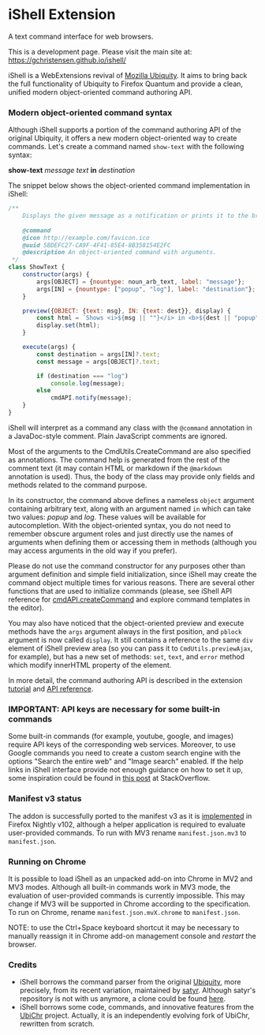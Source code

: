# iShell Extension

A text command interface for web browsers.

This is a development page. Please visit the main site at: https://gchristensen.github.io/ishell/

iShell is a WebExtensions revival of [Mozilla Ubiquity](https://wiki.mozilla.org/Labs/Ubiquity).
It aims to bring back the full functionality of Ubiquity to Firefox Quantum and provide a clean, 
unified modern object-oriented command authoring API.

### Modern object-oriented command syntax

Although iShell supports a portion of the command authoring API of the original Ubiquity, 
it offers a new modern object-oriented way to create commands. Let's create a command
named `show-text` with the following syntax:

**show-text** *message text* **in** *destination*

The snippet below shows the object-oriented command implementation in iShell: 

```js
/**
    Displays the given message as a notification or prints it to the browser log.
 
    @command
    @icon http://example.com/favicon.ico
    @uuid 5BDEFC27-CA9F-4F41-85E4-8B358154E2FC
    @description An object-oriented command with arguments.
 */
class ShowText {
    constructor(args) {
        args[OBJECT] = {nountype: noun_arb_text, label: "message"};
        args[IN] = {nountype: ["popup", "log"], label: "destination"};
    }

    preview({OBJECT: {text: msg}, IN: {text: dest}}, display) {
        const html = `Shows <i>${msg || ""}</i> in <b>${dest || "popup"}</b>`;
        display.set(html);
    }

    execute(args) {
        const destination = args[IN]?.text;
        const message = args[OBJECT]?.text;

        if (destination === "log")
            console.log(message);
        else
            cmdAPI.notify(message);
    }
}
```


iShell will interpret as a command any class with the `@command` annotation in a JavaDoc-style comment.
Plain JavaScript comments are ignored.

Most of the arguments to the CmdUtils.CreateCommand are also specified as
annotations. The command help is generated from the rest of the comment text (it
may contain HTML or markdown if the `@markdown` annotation is used). Thus, the
body of the class may provide only fields and methods related to the command
purpose.

In its constructor, the command above defines a nameless `object` argument
containing arbitrary text, along with an argument named `in` which can
take two values: *popup* and *log*. These values will be available for
autocompletion. With the object-oriented syntax, you do not need to remember
obscure argument roles and just directly use the names of arguments when
defining them or accessing them in methods (although you may access arguments in
the old way if you prefer). 

Please do not use the command constructor for any
purposes other than argument definition and simple field initialization, since
iShell may create the command object multiple times for various reasons. There
are several other functions that are used to initialize commands (please, see
iShell API reference for
[cmdAPI.createCommand](https://gchristensen.github.io/ishell/addon/ui/options/API.html#create-command)
and explore command templates in the editor).

You may also have noticed that the object-oriented preview and execute methods
have the `args` argument always in the first position, and `pblock` argument is
now called `display`. It still contains a reference to the same `div` element of
iShell preview area (so you can pass it to `CmdUtils.previewAjax`, for example),
but has a new set of methods: `set`, `text`, and `error` method which modify
innerHTML property of the element.

In more detail, the command authoring API is described in the extension
[tutorial](https://gchristensen.github.io/ishell/addon/ui/options/tutorial.html) and
[API reference](https://gchristensen.github.io/ishell/addon/ui/options/API.html).

### IMPORTANT: API keys are necessary for some built-in commands

Some built-in commands (for example, youtube, google, and images) require API keys of
the corresponding web services. Moreover, to use Google commands you need to
create a custom search engine with the options "Search the entire web" and
"Image search" enabled. If the help links in iShell interface provide not enough
guidance on how to set it up, some inspiration could be found in [this
post](https://stackoverflow.com/questions/45899493/configuring-google-custom-search-to-work-like-google-search)
at StackOverflow.

### Manifest v3 status

The addon is successfully ported to the manifest v3 as it is
[implemented](https://extensionworkshop.com/documentation/develop/manifest-v3-migration-guide/)
in Firefox Nightly v102, although a helper application is required to evaluate
user-provided commands. To run with MV3 rename `manifest.json.mv3` to `manifest.json`.

### Running on Chrome

It is possible to load iShell as an unpacked add-on into Chrome in MV2 and MV3
modes. Although all built-in commands work in MV3 mode, the evaluation of
user-provided commands is currently impossible. This may change if MV3 will be
supported in Chrome according to the specification. To run on Chrome, rename
`manifest.json.mvX.chrome` to `manifest.json`.

NOTE: to use the Ctrl+Space keyboard shortcut it may be necessary to manually 
reassign it in Chrome add-on management console and *restart* the browser.

### Credits

* iShell borrows the command parser from the original 
  [Ubiquity](https://github.com/mozilla/ubiquity), more precisely, from its recent
  variation, maintained by [satyr](http://profile.hatena.ne.jp/murky-satyr/).
  Although satyr's repository is not with us anymore, a clone could be found
  [here](https://github.com/GChristensen/ubiquity).
* iShell borrows some code, commands, and innovative features from the 
  [UbiChr](https://github.com/rostok/ubichr) project. Actually, it is an 
  independently evolving fork of UbiChr, rewritten from scratch.
